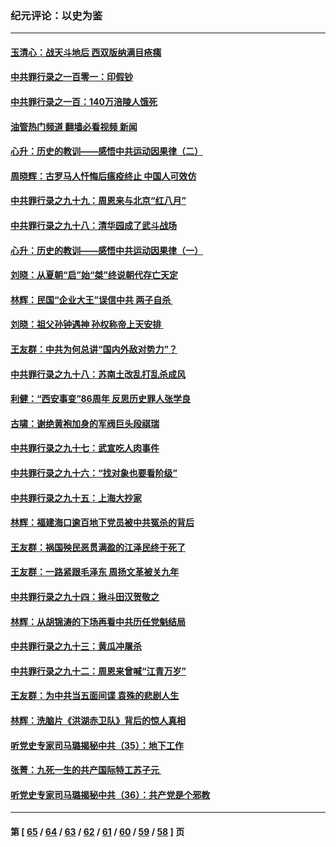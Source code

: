### 纪元评论：以史为鉴
---
#### [玉清心：战天斗地后 西双版纳满目疮痍](../../pages/nsc1028/n13895566.md?01010330) 
#### [中共罪行录之一百零一：印假钞](../../pages/nsc1028/n13896066.md?01010330) 
#### [中共罪行录之一百：140万涪陵人饿死](../../pages/nsc1028/n13892716.md?01010330) 
#### [油管热门频道 翻墙必看视频 新闻](ok?01010330)
#### [心升：历史的教训——感悟中共运动因果律（二）](../../pages/nsc1028/n13892402.md?01010330) 
#### [周晓辉：古罗马人忏悔后瘟疫终止 中国人可效仿](../../pages/nsc1028/n13891767.md?01010330) 
#### [中共罪行录之九十九：周恩来与北京“红八月”](../../pages/nsc1028/n13892095.md?01010330) 
#### [中共罪行录之九十八：清华园成了武斗战场](../../pages/nsc1028/n13891003.md?01010330) 
#### [心升：历史的教训——感悟中共运动因果律（一）](../../pages/nsc1028/n13890731.md?01010330) 
#### [刘晓：从夏朝“启”始“桀”终说朝代存亡天定](../../pages/nsc1028/n13874028.md?01010330) 
#### [林辉：民国“企业大王”误信中共  两子自杀 ](../../pages/nsc1028/n13886313.md?01010330) 
#### [刘晓：祖父孙钟遇神 孙权称帝上天安排 ](../../pages/nsc1028/n13882761.md?01010330) 
#### [王友群：中共为何总讲“国内外敌对势力”？](../../pages/nsc1028/n13881858.md?01010330) 
#### [中共罪行录之九十八：苏南土改乱打乱杀成风](../../pages/nsc1028/n13881845.md?01010330) 
#### [利健：“西安事变”86周年 反思历史罪人张学良](../../pages/nsc1028/n13882019.md?01010330) 
#### [古啸：谢绝黄袍加身的军阀巨头段祺瑞](../../pages/nsc1028/n13881966.md?01010330) 
#### [中共罪行录之九十七：武宣吃人肉事件](../../pages/nsc1028/n13881566.md?01010330) 
#### [中共罪行录之九十六：“找对象也要看阶级”](../../pages/nsc1028/n13880181.md?01010330) 
#### [中共罪行录之九十五：上海大抄家](../../pages/nsc1028/n13879492.md?01010330) 
#### [林辉：福建海口逾百地下党员被中共冤杀的背后](../../pages/nsc1028/n13878946.md?01010330) 
#### [王友群：祸国殃民恶贯满盈的江泽民终于死了](../../pages/nsc1028/n13876096.md?01010330) 
#### [王友群：一路紧跟毛泽东 周扬文革被关九年](../../pages/nsc1028/n13873383.md?01010330) 
#### [中共罪行录之九十四：揪斗田汉贺敬之](../../pages/nsc1028/n13872944.md?01010330) 
#### [林辉：从胡锦涛的下场再看中共历任党魁结局](../../pages/nsc1028/n13872142.md?01010330) 
#### [中共罪行录之九十三：黄瓜冲屠杀](../../pages/nsc1028/n13872199.md?01010330) 
#### [中共罪行录之九十二：周恩来曾喊“江青万岁”](../../pages/nsc1028/n13869483.md?01010330) 
#### [王友群：为中共当五面间谍 袁殊的悲剧人生](../../pages/nsc1028/n13868782.md?01010330) 
#### [林辉：洗脑片《洪湖赤卫队》背后的惊人真相](../../pages/nsc1028/n13868674.md?01010330) 
#### [听党史专家司马璐揭秘中共（35）：地下工作](../../pages/nsc1028/n13866828.md?01010330) 
#### [张菁：九死一生的共产国际特工苏子元 ](../../pages/nsc1028/n13867901.md?01010330) 
#### [听党史专家司马璐揭秘中共（36）：共产党是个邪教](../../pages/nsc1028/n13867637.md?01010330) 

---
#### 第 [ [65](./65.md?01010330) / [64](./64.md?01010330) / [63](./63.md?01010330) / [62](./62.md?01010330) / [61](./61.md?01010330) / [60](./60.md?01010330) / [59](./59.md?01010330) / [58](./58.md?01010330) ] 页
